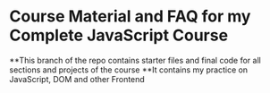 # Course Material and FAQ for my Complete JavaScript Course

**This branch of the repo contains starter files and final code for all sections and projects of the course
**It contains my practice on JavaScript, DOM and other Frontend 



